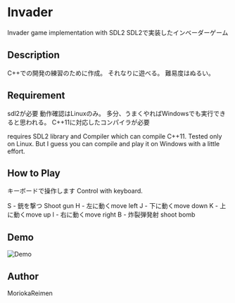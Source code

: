 Invader
=======================================================
Invader game implementation with SDL2
SDL2で実装したインベーダーゲーム

## Description
C++での開発の練習のために作成。
それなりに遊べる。
難易度はぬるい。

## Requirement
sdl2が必要
動作確認はLinuxのみ。
多分、うまくやればWindowsでも実行できると思われる。
C++11に対応したコンパイラが必要

requires SDL2 library and Compiler which can compile C++11.
Tested only on Linux. But I guess you can compile and play it on
Windows with a little effort.

## How to Play

キーボードで操作します
Control with keyboard.

S - 銃を撃つ Shoot gun
H - 左に動くmove left
J - 下に動くmove down
K - 上に動くmove up
l - 右に動くmove right
B - 炸裂弾発射 shoot bomb

## Demo

![Demo](https://github.com/MoriokaReimen/Invader/blob/master/Demo.gif)

## Author
MoriokaReimen
